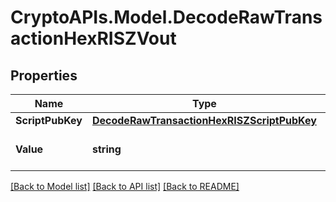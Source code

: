 # CryptoAPIs.Model.DecodeRawTransactionHexRISZVout

## Properties

Name | Type | Description | Notes
------------ | ------------- | ------------- | -------------
**ScriptPubKey** | [**DecodeRawTransactionHexRISZScriptPubKey**](DecodeRawTransactionHexRISZScriptPubKey.md) |  | 
**Value** | **string** | Defines the specific amount. | [optional] 

[[Back to Model list]](../README.md#documentation-for-models) [[Back to API list]](../README.md#documentation-for-api-endpoints) [[Back to README]](../README.md)

